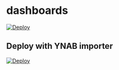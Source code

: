# dashboards

[![Deploy](https://www.herokucdn.com/deploy/button.svg)](https://heroku.com/deploy?template=https://github.com/bcaldwell/dashboards)

## Deploy with YNAB importer

[![Deploy](https://www.herokucdn.com/deploy/button.svg)](https://heroku.com/deploy?template=https://github.com/bcaldwell/dashboards/tree/ynab-importer)
